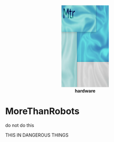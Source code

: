 <!-- markdownlint-configure-file { "MD004": { "style": "consistent" } } -->
<!-- markdownlint-disable MD033 -->
<p align="center">
    <a href="MoreThanRobotsFR.github.io">
        <img src="https://raw.githubusercontent.com/MoreThanRobotsFR/MTRIndex/main/ImageIndex/Orichalque%20F.png?token=AJH4RGMVOZLAQBB4RCD6OZDABREGK" width="150" height="260" alt="MTR">
    </a>
    <br>
    <strong>hardware</strong>
</p>
<!-- markdownlint-enable MD033 -->



# MoreThanRobots
do not do this



THIS IN DANGEROUS THINGS
